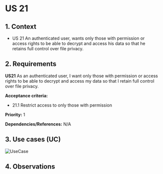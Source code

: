 # US 21

## 1. Context

* US 21 An authenticated user, wants only those with permission or access rights to be able to decrypt and access his data so that he retains full control over file privacy.

## 2. Requirements

**US21** As an authenticated user, I want only those with permission or access rights to be able to decrypt and access my data so that I retain full control over file privacy.

**Acceptance criteria:**

- 21.1 Restrict access to only those with permission

**Priority:** 1

**Dependencies/References:**
N/A

## 3. Use cases (UC)

![UseCase](../../../Global_Artifacts/UC_Folder/UC1/UC1.svg)


## 4. Observations